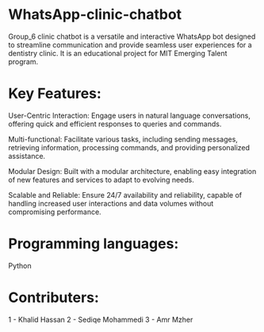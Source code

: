 # WhatsApp-clinic-chatbot
Group_6 clinic chatbot is a versatile and interactive WhatsApp bot designed to streamline communication and provide seamless user experiences for a dentistry clinic. It is an educational project for MIT Emerging Talent program.   
# Key Features:
User-Centric Interaction: Engage users in natural language conversations, offering quick and efficient responses to queries and commands.

Multi-functional: Facilitate various tasks, including sending messages, retrieving information, processing commands, and providing personalized assistance.

Modular Design: Built with a modular architecture, enabling easy integration of new features and services to adapt to evolving needs.

Scalable and Reliable: Ensure 24/7 availability and reliability, capable of handling increased user interactions and data volumes without compromising performance.
# Programming languages:
Python 

# Contributers:
1 - Khalid Hassan 
2 - Sediqe Mohammedi
3 - Amr Mzher 
